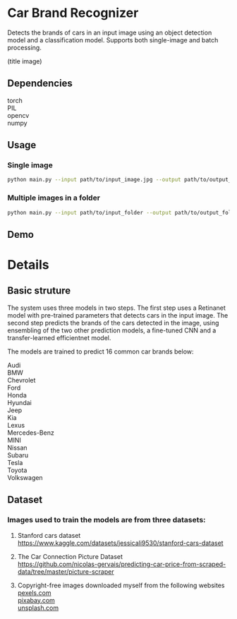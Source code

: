 # Car Brand Recognizer
Detects the brands of cars in an input image using an object detection model and a classification model. Supports both single-image and batch processing.

(title image)


## Dependencies
torch  
PIL  
opencv  
numpy  

## Usage
### Single image
```bash
python main.py --input path/to/input_image.jpg --output path/to/output_image.jpg
```

### Multiple images in a folder
```bash
python main.py --input path/to/input_folder --output path/to/output_folder
```

## Demo

# Details
## Basic struture

The system uses three models in two steps. The first step uses a Retinanet model with pre-trained parameters that detects cars in the input image. The second step predicts the brands of the cars detected in the image, using ensembling of the two other prediction models, a fine-tuned CNN and a transfer-learned efficientnet model. 

The models are trained to predict 16 common car brands below:

Audi  
BMW  
Chevrolet  
Ford  
Honda  
Hyundai  
Jeep  
Kia  
Lexus  
Mercedes-Benz  
MINI  
Nissan  
Subaru  
Tesla  
Toyota  
Volkswagen  

## Dataset
### Images used to train the models are from three datasets:  
1. Stanford cars dataset  
https://www.kaggle.com/datasets/jessicali9530/stanford-cars-dataset

3. The Car Connection Picture Dataset  
https://github.com/nicolas-gervais/predicting-car-price-from-scraped-data/tree/master/picture-scraper

4. Copyright-free images downloaded myself from the following websites  
[pexels.com  ](https://www.pexels.com/)  
[pixabay.com](https://www.pixabay.com/)  
[unsplash.com](https://unsplash.com/)  

